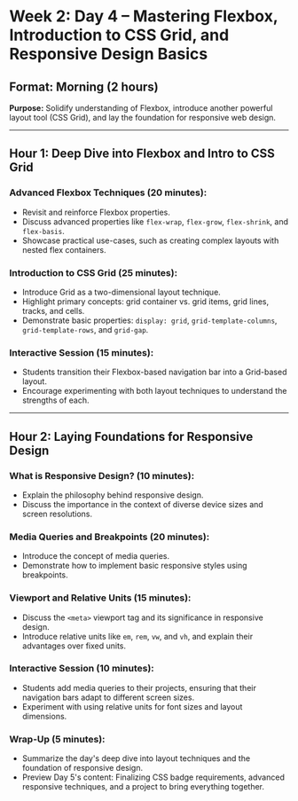 # Week 2: Day 4 – Mastering Flexbox, Introduction to CSS Grid, and Responsive Design Basics

## Format: Morning (2 hours)

**Purpose:** Solidify understanding of Flexbox, introduce another powerful layout tool (CSS Grid), and lay the foundation for responsive web design.

---

## Hour 1: Deep Dive into Flexbox and Intro to CSS Grid

### Advanced Flexbox Techniques (20 minutes):

- Revisit and reinforce Flexbox properties.
- Discuss advanced properties like `flex-wrap`, `flex-grow`, `flex-shrink`, and `flex-basis`.
- Showcase practical use-cases, such as creating complex layouts with nested flex containers.

### Introduction to CSS Grid (25 minutes):

- Introduce Grid as a two-dimensional layout technique.
- Highlight primary concepts: grid container vs. grid items, grid lines, tracks, and cells.
- Demonstrate basic properties: `display: grid`, `grid-template-columns`, `grid-template-rows`, and `grid-gap`.

### Interactive Session (15 minutes):

- Students transition their Flexbox-based navigation bar into a Grid-based layout.
- Encourage experimenting with both layout techniques to understand the strengths of each.

---

## Hour 2: Laying Foundations for Responsive Design

### What is Responsive Design? (10 minutes):

- Explain the philosophy behind responsive design.
- Discuss the importance in the context of diverse device sizes and screen resolutions.

### Media Queries and Breakpoints (20 minutes):

- Introduce the concept of media queries.
- Demonstrate how to implement basic responsive styles using breakpoints.

### Viewport and Relative Units (15 minutes):

- Discuss the `<meta>` viewport tag and its significance in responsive design.
- Introduce relative units like `em`, `rem`, `vw`, and `vh`, and explain their advantages over fixed units.

### Interactive Session (10 minutes):

- Students add media queries to their projects, ensuring that their navigation bars adapt to different screen sizes.
- Experiment with using relative units for font sizes and layout dimensions.

### Wrap-Up (5 minutes):

- Summarize the day's deep dive into layout techniques and the foundation of responsive design.
- Preview Day 5's content: Finalizing CSS badge requirements, advanced responsive techniques, and a project to bring everything together.
